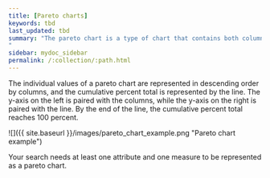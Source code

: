 ```yaml
---
title: [Pareto charts]
keywords: tbd
last_updated: tbd
summary: "The pareto chart is a type of chart that contains both columns and a special type of line chart.
"
sidebar: mydoc_sidebar
permalink: /:collection/:path.html
---
```

The individual values of a pareto chart are represented in descending order by columns, and the cumulative percent total is represented by the line. The y-axis on the left is paired with the columns, while the y-axis on the right is paired with the line. By the end of the line, the cumulative percent total reaches 100 percent.

 ![]({{ site.baseurl }}/images/pareto_chart_example.png "Pareto chart example")

Your search needs at least one attribute and one measure to be represented as a pareto chart.
